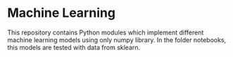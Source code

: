 # Machine Learning
This repository contains Python modules which implement different machine learning models using only numpy library.
In the folder notebooks, this models are tested with data from sklearn.
